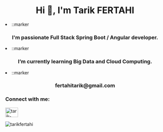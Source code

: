 <h1 align="center">Hi 👋, I'm Tarik FERTAHI</h1>
<li>::marker<h3 align="center">I'm passionate Full Stack Spring Boot / Angular developer.</h3></li>
<li>::marker<h3 align="center">I’m currently learning Big Data and Cloud Computing.</h3></li>
<li>::marker<h3 align="center">fertahitarik@gmail.com</h3></li>


<p></p>
<p></p>
<h3 align="left">Connect with me:</h3>
<p align="left">
<a href="https://linkedin.com/in/tarik-fertahi" target="blank"><img align="center" src="https://raw.githubusercontent.com/rahuldkjain/github-profile-readme-generator/master/src/images/icons/Social/linked-in-alt.svg" alt="tarik-fertahi" height="30" width="40" /></a>
</p>
<p></p>
<p></p>

<p><img align="left" src="https://github-readme-stats.vercel.app/api/top-langs?username=tarikfertahi&show_icons=true&locale=en&layout=compact" alt="tarikfertahi" /></p>

